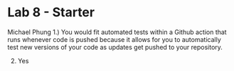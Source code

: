 # Lab 8 - Starter
Michael Phung
1.) You would fit automated tests within a Github action that runs whenever code is pushed because it allows for you to automatically test new versions of your code as updates get pushed to your repository.

2) Yes